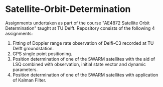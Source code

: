 # Satellite-Orbit-Determination
Assignments undertaken as part of the course "AE4872 Satellite Orbit Determination" taught at TU Delft. 
Repository consists of the following 4 assignments:

1. Fitting of Doppler range rate observation of Delfi-C3 recorded at TU Delft groundstation.
2. GPS single point positioning.
3. Position determination of one of the SWARM satellites with the aid of LSQ combined with observation, initial state vector and dynamic parameters.
4. Position determination of one of the SWARM satellites with application of Kalman Filter.


